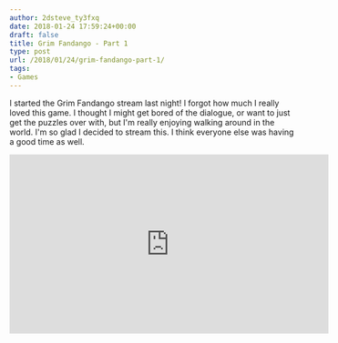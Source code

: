 ```yaml
---
author: 2dsteve_ty3fxq
date: 2018-01-24 17:59:24+00:00
draft: false
title: Grim Fandango - Part 1
type: post
url: /2018/01/24/grim-fandango-part-1/
tags:
- Games
---
```


I started the Grim Fandango stream last night! I forgot how much I really loved this game. I thought I might get bored of the dialogue, or want to just get the puzzles over with, but I'm really enjoying walking around in the world. I'm so glad I decided to stream this. I think everyone else was having a good time as well.

<iframe src="https://www.youtube.com/embed/PLyG3REi8IQ" allowfullscreen="allowfullscreen" height="315" frameborder="0" width="560"></iframe>
